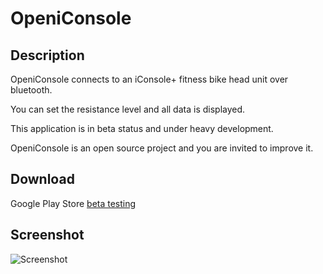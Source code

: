 
# OpeniConsole

## Description
OpeniConsole connects to an iConsole+ fitness bike head unit over bluetooth.

You can set the resistance level and all data is displayed.

This application is in beta status and under heavy development.

OpeniConsole is an open source project and you are invited to improve it.

## Download
Google Play Store [beta testing](https://play.google.com/apps/testing/org.surfsite.iconsole)

## Screenshot
![Screenshot](https://lh3.googleusercontent.com/NbWXiGBWr4gPKQNZ24nyYqIXg0RNkXy7G0L99ryr-SB0kqK-0SL3PGehkg_-3oAjg2s=h310 "Screenshot")

